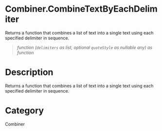 ﻿# Combiner.CombineTextByEachDelimiter
Returns a function that combines a list of text into a single text using each specified delimiter in sequence.
> _function (<code>delimiters</code> as list, optional <code>quoteStyle</code> as nullable any) as function_
# Description 
Returns a function that combines a list of text into a single text using each specified delimiter in sequence.

# Category 
Combiner
